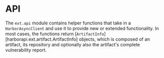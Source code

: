 # API

The `ext.api` module contains helper functions that take in a `HarborAsyncClient` and use it to provide new or extended functionality. In most cases, the functions return [`ArtifactInfo`][harborapi.ext.artifact.ArtifactInfo] objects, which is composed of an artifact, its repository and optionally also the artifact's complete vulnerability report.

<!-- ## Get an Artifact and its Vulnerabilities by Digest

The [`get_artifactinfo_by_digest`][harborapi.ext.api.get_artifactinfo_by_digest] function fetches an [`ArtifactInfo`][harborapi.ext.artifact.ArtifactInfo] object with its `report` field populated for the artifact with the given digest. If no artifact with the given digest exists, `None` is returned.

### Example

```py
get_artifactinfo_by_digest()
```


## Get All Artifacts in (All) Repositories


Returns a list of [`ArtifactInfo`][harborapi.ext.artifact.ArtifactInfo] objects, where the `artifact` and `repository` fields are populated, while `report` is not.

### Example

```py
get_artifacts()
```




### Example

```py
get_artifact_vulnerabilities()
```



## Get All Repositories in a Project

### Example

```py
get_repositories()
``` -->

